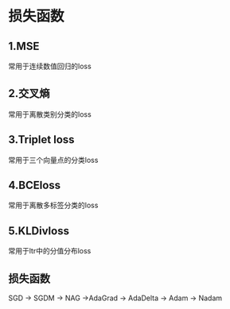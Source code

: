 ##
# 损失函数

## 1.MSE

常用于连续数值回归的loss

## 2.交叉熵

常用于离散类别分类的loss

## 3.Triplet loss

常用于三个向量点的分类loss

## 4.BCEloss

常用于离散多标签分类的loss

## 5.KLDivloss

常用于ltr中的分值分布loss

## 损失函数

SGD -> SGDM -> NAG ->AdaGrad -> AdaDelta -> Adam -> Nadam
